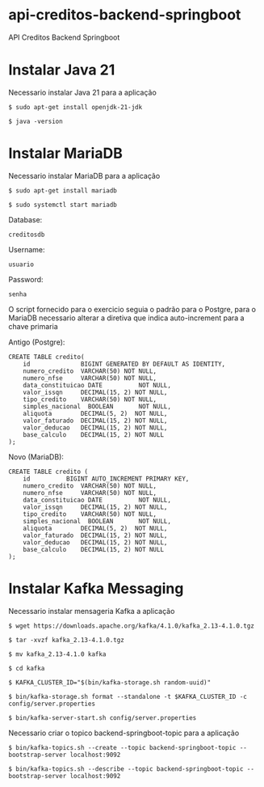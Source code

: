 # api-creditos-backend-springboot
API Creditos Backend Springboot

# Instalar Java 21
Necessario instalar Java 21 para a aplicação

	$ sudo apt-get install openjdk-21-jdk
	
	$ java -version

# Instalar MariaDB
Necessario instalar MariaDB para a aplicação

	$ sudo apt-get install mariadb

	$ sudo systemctl start mariadb

Database:

	creditosdb
	
Username:

	usuario

Password:

	senha

O script fornecido para o exercicio seguia o padrão para o Postgre, para o MariaDB necessario alterar a diretiva que indica auto-increment para a chave primaria

Antigo (Postgre):

	CREATE TABLE credito(
		id            	BIGINT GENERATED BY DEFAULT AS IDENTITY,
		numero_credito	VARCHAR(50)	NOT NULL,
		numero_nfse   	VARCHAR(50)	NOT NULL,
		data_constituicao DATE       	NOT NULL,
		valor_issqn   	DECIMAL(15, 2) NOT NULL,
		tipo_credito  	VARCHAR(50)	NOT NULL,
		simples_nacional  BOOLEAN    	NOT NULL,
		aliquota      	DECIMAL(5, 2)  NOT NULL,
		valor_faturado	DECIMAL(15, 2) NOT NULL,
		valor_deducao 	DECIMAL(15, 2) NOT NULL,
		base_calculo  	DECIMAL(15, 2) NOT NULL
	);

Novo (MariaDB):

	CREATE TABLE credito (
		id 			BIGINT AUTO_INCREMENT PRIMARY KEY,
		numero_credito	VARCHAR(50)	NOT NULL,
		numero_nfse   	VARCHAR(50)	NOT NULL,
		data_constituicao DATE       	NOT NULL,
		valor_issqn   	DECIMAL(15, 2) NOT NULL,
		tipo_credito  	VARCHAR(50)	NOT NULL,
		simples_nacional  BOOLEAN    	NOT NULL,
		aliquota      	DECIMAL(5, 2)  NOT NULL,
		valor_faturado	DECIMAL(15, 2) NOT NULL,
		valor_deducao 	DECIMAL(15, 2) NOT NULL,
		base_calculo  	DECIMAL(15, 2) NOT NULL
	);

# Instalar Kafka Messaging
Necessario instalar mensageria Kafka a aplicação

	$ wget https://downloads.apache.org/kafka/4.1.0/kafka_2.13-4.1.0.tgz

	$ tar -xvzf kafka_2.13-4.1.0.tgz 

	$ mv kafka_2.13-4.1.0 kafka

	$ cd kafka

	$ KAFKA_CLUSTER_ID="$(bin/kafka-storage.sh random-uuid)"

	$ bin/kafka-storage.sh format --standalone -t $KAFKA_CLUSTER_ID -c config/server.properties

	$ bin/kafka-server-start.sh config/server.properties

Necessario criar o topico backend-springboot-topic para a aplicação

	$ bin/kafka-topics.sh --create --topic backend-springboot-topic --bootstrap-server localhost:9092

	$ bin/kafka-topics.sh --describe --topic backend-springboot-topic --bootstrap-server localhost:9092
